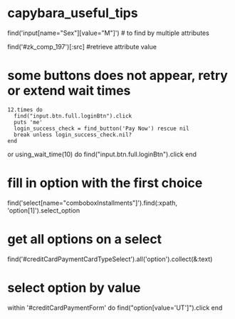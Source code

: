 # capybara_useful_tips

find('input[name="Sex"][value="M"]') # to find by multiple attributes

find('#zk_comp_197')[:src] #retrieve attribute value

# some buttons does not appear, retry or extend wait times
    12.times do
      find("input.btn.full.loginBtn").click
      puts 'me'
      login_success_check = find_button('Pay Now') rescue nil
      break unless login_success_check.nil?
    end

or
    using_wait_time(10) do
      find("input.btn.full.loginBtn").click
    end

# fill in option with the first choice
find('select[name="comboboxInstallments"]').find(:xpath, 'option[1]').select_option

# get all options on a select
find('#creditCardPaymentCardTypeSelect').all('option').collect(&:text)
# select option by value
within '#creditCardPaymentForm' do
  find("option[value='UT']").click
end

